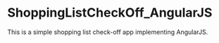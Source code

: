 # ShoppingListCheckOff_AngularJS

This is a simple shopping list check-off app implementing AngularJS.
